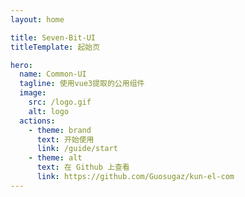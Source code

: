 ```yaml
---
layout: home

title: Seven-Bit-UI
titleTemplate: 起始页

hero:
  name: Common-UI
  tagline: 使用vue3提取的公用组件
  image:
    src: /logo.gif
    alt: logo
  actions:
    - theme: brand
      text: 开始使用
      link: /guide/start
    - theme: alt
      text: 在 Github 上查看
      link: https://github.com/Guosugaz/kun-el-com
---
```

<!-- 
<script setup>
import {
  VPTeamPage,
  VPTeamPageTitle,
  VPTeamMembers
} from 'vitepress/theme';
import members from './.vitepress/utils/member.js';

</script>

<VPTeamPage>
  <VPTeamPageTitle>
    <template #title>
      Seven 团队人员介绍
    </template>
    <template #lead>
      Seven-Bit-UI 的开发是由 Seven 团队开发，团队成员介绍如下
    </template>
  </VPTeamPageTitle>
  <VPTeamMembers
    :members="members"
  />
</VPTeamPage> -->